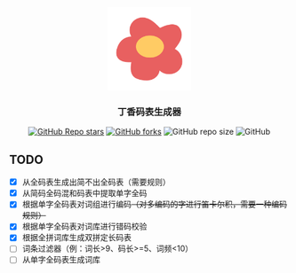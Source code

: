 
<div align="center">

<img src="logo.png"  width="150" height="150"> </img>

### 丁香码表生成器

[![GitHub Repo stars](https://img.shields.io/github/stars/flowerime/lilac)](https://github.com/flowerime/lilac/stargazers)
[![GitHub forks](https://img.shields.io/github/forks/flowerime/lilac)](https://github.com/flowerime/lilac/network/members)
![GitHub repo size](https://img.shields.io/github/repo-size/flowerime/lilac)
![GitHub](https://img.shields.io/github/license/flowerime/lilac)
<!-- [![GitHub release (latest by date)](https://img.shields.io/github/v/release/flowerime/lilac)](https://github.com/flowerime/lilac/releases) -->
<!-- [![GitHub Workflow Status](https://img.shields.io/github/actions/workflow/status/flowerime/lilac/build.yml)](https://github.com/flowerime/lilac/actions/workflows/build.yml) -->

</div>

## TODO

- [x] 从全码表生成出简不出全码表（需要规则）
- [x] 从简码全码混和码表中提取单字全码
- [x] 根据单字全码表对词组进行编码<del>（对多编码的字进行笛卡尔积，需要一种编码规则）</del>
- [x] 根据单字全码表对词库进行错码校验
- [x] 根据全拼词库生成双拼定长码表
- [ ] 词条过滤器（例：词长>9、码长>=5、词频<10）
- [ ] 从单字全码表生成词库
